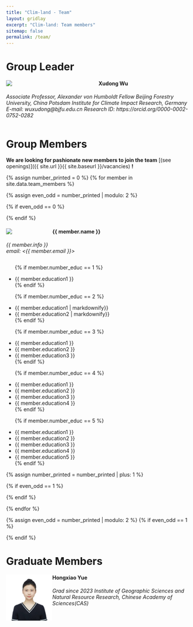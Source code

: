 ```yaml
---
title: "Clim-land - Team"
layout: gridlay
excerpt: "Clim-land: Team members"
sitemap: false
permalink: /team/
---
```

# Group Leader
<div class="col-sm-6 clearfix">
  <img src="/images/teampic/xudong.png" class="img-responsive" width="50%" style="float: left" />
  <h4>Xudong Wu</h4>
  <i>Associate Professor, Alexander von Humboldt Fellow 
  Beijing Forestry University, China
  Potsdam Institute for Climate Impact Research, Germany
  E-mail: wuxudong@bjfu.edu.cn
  Research ID: https://orcid.org/0000-0002-0752-0282<!--<br>email: <email@example.com> --></i>
  <ul style="overflow: hidden">
    <!-- 这里可以放置更多的成员详细信息列表 -->
  </ul>
</div>

<!-- Clearfix to ensure that the following content starts on a new line -->
<div class="clearfix"></div> <!-- This div ends the floating effect -->

# Group Members

 **We are looking for pashionate new members to join the team** [(see openings)]({{ site.url }}{{ site.baseurl }}/vacancies) **!**

{% assign number_printed = 0 %}
{% for member in site.data.team_members %}

{% assign even_odd = number_printed | modulo: 2 %}

{% if even_odd == 0 %}
<div class="row">
{% endif %}

<div class="col-sm-6 clearfix">
  <img src="{{ site.url }}{{ site.baseurl }}/images/teampic/{{ member.photo }}" class="img-responsive" width="25%" style="float: left" />
  <h4>{{ member.name }}</h4>
  <i>{{ member.info }} <br>email: <{{ member.email }}></i> 
  <ul style="overflow: hidden">

  {% if member.number_educ == 1 %}
  <li> {{ member.education1 }} </li>
  {% endif %}

  {% if member.number_educ == 2 %}
  <li> {{ member.education1 | markdownify}} </li>
  <li> {{ member.education2 | markdownify}} </li>
  {% endif %}

  {% if member.number_educ == 3 %}
  <li> {{ member.education1 }} </li>
  <li> {{ member.education2 }} </li>
  <li> {{ member.education3 }} </li>
  {% endif %}

  {% if member.number_educ == 4 %}
  <li> {{ member.education1 }} </li>
  <li> {{ member.education2 }} </li>
  <li> {{ member.education3 }} </li>
  <li> {{ member.education4 }} </li>
  {% endif %}

  {% if member.number_educ == 5 %}
  <li> {{ member.education1 }} </li>
  <li> {{ member.education2 }} </li>
  <li> {{ member.education3 }} </li>
  <li> {{ member.education4 }} </li>
  <li> {{ member.education5 }} </li>
  {% endif %}

  </ul>
</div>

{% assign number_printed = number_printed | plus: 1 %}

{% if even_odd == 1 %}
</div>
{% endif %}

{% endfor %}

{% assign even_odd = number_printed | modulo: 2 %}
{% if even_odd == 1 %}
</div>
{% endif %}

# Graduate Members
<div class="col-sm-6 clearfix">
  <img src="/images/teampic/hongxiao.jpg" class="img-responsive" width="25%" style="float: left" />
  <h4>Hongxiao Yue</h4>
  <i>Grad since 2023</i>
  <i>Institute of Geographic Sciences and Natural Resource Research, Chinese Academy of Sciences(CAS)<!--<br>email: <email@example.com> --></i>
  <ul style="overflow: hidden">
    <!-- 这里可以放置更多的成员详细信息列表 -->
  </ul>
</div>

